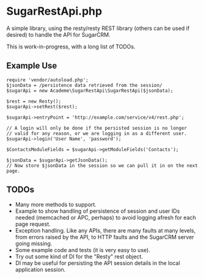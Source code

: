 # SugarRestApi.php

A simple library, using the resty/resty REST library (others can be used if desired) to
handle the API for SugarCRM.

This is work-in-progress, with a long list of TODOs.

## Example Use

    require 'vendor/autoload.php';
    $jsonData = /persistence data retrieved from the session/
    $sugarApi = new Academe\SugarRestApi\SugarRestApi($jsonData);
    
    $rest = new Resty();
    $sugarApi->setRest($rest);
    
    $sugarApi->entryPoint = 'http://example.com/service/v4/rest.php';
    
    // A login will only be done if the persisted session is no longer
    // valid for any reason, or we are logging in as a different user.
    $sugarApi->login('User Name', 'password');
    
    $ContactsModuleFields = $sugarApi->getModuleFields('Contacts');
    
    $jsonData = $sugarApi->getJsonData();
    // Now store $jsonData in the session so we can pull it in on the next page.

## TODOs

* Many more methods to support.
* Example to show handling of persistence of session and user IDs needed (memcached or APC, 
perhaps) to avoid logging afresh for each page request.
* Exception handling. Like any APIs, there are many faults at many levels, from errors 
raised by the API, to HTTP faults and the SugarCRM server going missing.
* Some example code and tests (it is very easy to use).
* Try out some kind of DI for the "Resty" rest object.
* DI may be useful for persisting the API session details in the local application session.


